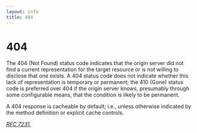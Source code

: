 ```yaml
---
layout: info
title: 404
---
```


# 404

The 404 (Not Found) status code indicates that the origin server did not find a current representation for the target resource or is not    willing to disclose that one exists.  A 404 status code does not indicate whether this lack of representation is temporary or permanent; the 410 (Gone) status code is preferred over 404 if the origin server knows, presumably through some configurable means, that the condition is likely to be permanent. 

A 404 response is cacheable by default; i.e., unless otherwise indicated by the method definition or explicit cache controls.

<cite><a href="https://datatracker.ietf.org/doc/html/rfc7231#section-6.5.4">RFC 7231.</a></cite>